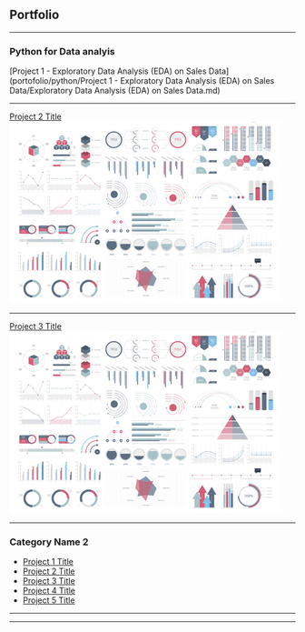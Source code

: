 ## Portfolio

---

### Python for Data analyis 

[Project 1 - Exploratory Data Analysis (EDA) on Sales Data](portofolio/python/Project 1 - Exploratory Data Analysis (EDA) on Sales Data/Exploratory Data Analysis (EDA) on Sales Data.md)


---
[Project 2 Title](/pdf/sample_presentation.pdf)
<img src="images/dummy_thumbnail.jpg?raw=true"/>

---
[Project 3 Title](https://github.com/catalinstan88/catalinstan88.github.io/blob/addacbab9d5d839292617ce6e4e7e8dc89a6b534/portofolio/python/frida_project.ipynb) 
<img src="images/dummy_thumbnail.jpg?raw=true"/>

---

### Category Name 2

- [Project 1 Title](http://example.com/)
- [Project 2 Title](http://example.com/)
- [Project 3 Title](http://example.com/)
- [Project 4 Title](http://example.com/)
- [Project 5 Title](http://example.com/)

---




---


